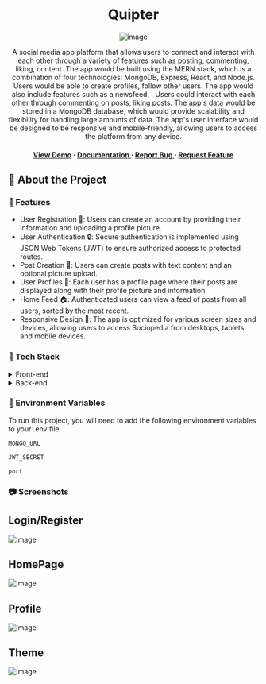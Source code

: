 <div align='center'>

<h1>Quipter</h1>

![image](https://github.com/sunny06a/Quipter/assets/83196848/b6dfd794-9877-44ff-9234-4aedd1be370d)

<p>A social media app platform that allows users to connect and interact with each other through a variety of features such as posting, commenting, liking, content. The app would be built using the MERN stack, which is a combination of four technologies: MongoDB, Express, React, and Node.js. Users would be able to create profiles, follow other users. The app would also include features such as a newsfeed, . Users could interact with each other through commenting on posts, liking posts. The app's data would be stored in a MongoDB database, which would provide scalability and flexibility for handling large amounts of data. The app's user interface would be designed to be responsive and mobile-friendly, allowing users to access the platform from any device.</p>

<h4> <a href=https://github.com/sunny06a/Quipter/blob/main/server/.env>View Demo</a> <span> · </span> <a href="https://github.com/sunny06a/Quipter/blob/master/README.md"> Documentation </a> <span> · </span> <a href="https://github.com/sunny06a/Quipter/issues"> Report Bug </a> <span> · </span> <a href="https://github.com/sunny06a/Quipter/issues"> Request Feature </a> </h4>


</div>

## :star2: About the Project

### :dart: Features
- User Registration 📝: Users can create an account by providing their information and uploading a profile picture.
- User Authentication 🔒: Secure authentication is implemented using JSON Web Tokens (JWT) to ensure authorized access to protected routes.
- Post Creation 📝: Users can create posts with text content and an optional picture upload.
- User Profiles 👤: Each user has a profile page where their posts are displayed along with their profile picture and information.
- Home Feed 🏠: Authenticated users can view a feed of posts from all users, sorted by the most recent.
- Responsive Design 📱: The app is optimized for various screen sizes and devices, allowing users to access Sociopedia from desktops, tablets, and mobile devices.


### :space_invader: Tech Stack
<details> <summary>Front-end</summary> <ul>
<li><a href="">React</a></li>
<li><a href="">React Redux</a></li>
<li><a href="">Material-UI</a></li>
<li><a href="">Axios</a></li>
</ul> </details>
<details> <summary>Back-end</summary> <ul>
<li><a href="">Node.js</a></li>
<li><a href="">Express.js</a></li>
<li><a href="">MongoDB</a></li>
<li><a href="">JWT</a></li>
<li><a href="">Mongoose</a></li>
</ul> </details>

### :key: Environment Variables
To run this project, you will need to add the following environment variables to your .env file

`MONGO_URL`

`JWT_SECRET`

`port`

### :camera: Screenshots
<h2>Login/Register</h2>

![image](https://github.com/sunny06a/Quipter/assets/83196848/8724c32b-9206-4763-8c93-123d856db158)

<h2>HomePage</h2>

![image](https://github.com/sunny06a/Quipter/assets/83196848/291a5b3d-e236-436e-8646-fb7ef36e1758)

<h2>Profile</h2>

![image](https://github.com/sunny06a/Quipter/assets/83196848/c25dc22a-0646-4e31-901c-56b3bcef7e6a)

<h2>Theme</h2>

![image](https://github.com/sunny06a/Quipter/assets/83196848/7f8ec08a-5f3a-45f9-8fd0-f6399a9892ac)


